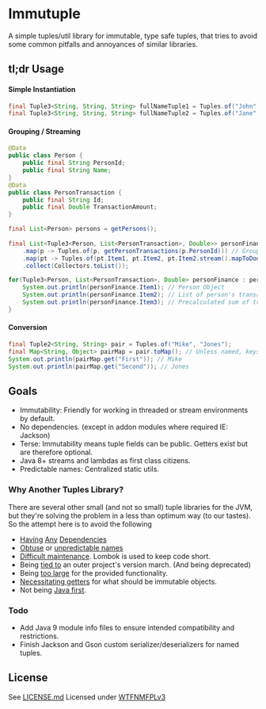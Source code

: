 # Immutuple

A simple tuples/util library for immutable, type safe tuples, that tries to avoid some common pitfalls and annoyances of similar libraries.

## tl;dr Usage

#### Simple Instantiation
```java
final Tuple3<String, String, String> fullNameTuple1 = Tuples.of("John", "Missing", "Doe");
final Tuple3<String, String, String> fullNameTuple2 = Tuples.of("Jane", "Absent",  "Doe"); 
```
#### Grouping / Streaming
```java
@Data
public class Person {
    public final String PersonId;
    public final String Name;
}
@Data
public class PersonTransaction {
    public final String Id;
    public final Double TransactionAmount;
}

final List<Person> persons = getPersons();
		
final List<Tuple3<Person, List<PersonTransaction>, Double>> personFinances = persons.stream()
    .map(p -> Tuples.of(p, getPersonTransactions(p.PersonId))) // Group together person object and list of transactions.
    .map(pt -> Tuples.of(pt.Item1, pt.Item2, pt.Item2.stream().mapToDouble(v -> v.TransactionAmount).sum())) // Group on sum of transactions.
    .collect(Collectors.toList());

for(Tuple3<Person, List<PersonTransaction>, Double> personFinance : personFinances) {
    System.out.println(personFinance.Item1); // Person Object
    System.out.println(personFinance.Item2); // List of person's transactions.
    System.out.println(personFinance.Item3); // Precalculated sum of transactions.
}
```
#### Conversion
```java
final Tuple2<String, String> pair = Tuples.of("Mike", "Jones");
final Map<String, Object> pairMap = pair.toMap(); // Unless named, keys become Arity indices.
System.out.println(pairMap.get("First")); // Mike
System.out.println(pairMap.get("Second")); // Jones
```

## Goals
* Immutability: Friendly for working in threaded or stream environments by default.
* No dependencies. (except in addon modules where required IE: Jackson)
* Terse: Immutability means tuple fields can be public. Getters exist but are therefore optional.
* Java 8+ streams and lambdas as first class citizens.
* Predictable names: Centralized static utils.

### Why Another Tuples Library?
There are several other small (and not so small) tuple libraries for the JVM, but they're solving the problem in a less than optimum way (to our tastes). So the attempt here is to avoid the following

* [Having](http://mvnrepository.com/artifact/org.springframework.cloud/spring-cloud-stream-tuple/1.0.0.M4) [Any](http://mvnrepository.com/artifact/com.aol.cyclops/cyclops-tuples/7.2.4) [Dependencies](http://mvnrepository.com/artifact/org.springframework/spring-tuple/1.0.0.RELEASE)
* [Obtuse](http://www.javatuples.org/) or [unpredictable names](https://github.com/mediascience/java-tuple/blob/master/src/main/java/com/msiops/footing/tuple/Triplet.java#L23-L29)
* [Difficult maintenance](https://github.com/mediascience/java-tuple/blob/master/src/main/java/com/msiops/footing/tuple/Triplet.java#L38-L60). Lombok is used to keep code short.
* Being [tied to](http://mvnrepository.com/artifact/org.rapidoid/rapidoid-tuple/4.3.0) an outer project's version march. (And being deprecated) 
* Being [too large](http://mvnrepository.com/artifact/com.speedment.common/tuple/1.0.4) for the provided functionality.
* [Necessitating getters](https://github.com/speedment/speedment/blob/master/common-parent/tuple/src/main/java/com/speedment/common/tuple/Tuple7.java#L35-L49) for what should be immutable objects.
* Not being [Java first](https://github.com/ztellman/clj-tuple).

### Todo
* Add Java 9 module info files to ensure intended compatibility and restrictions.
* Finish Jackson and Gson custom serializer/deserializers for named tuples.

<!--
## Installation
TODO: Describe the installation process

## Contributing

1. Fork it!
2. Create your feature branch: `git checkout -b my-new-feature`
3. Commit your changes: `git commit -am 'Add some feature'`
4. Push to the branch: `git push origin my-new-feature`
5. Submit a pull request :D

## History
TODO: Write history

## Credits
TODO: Write credits

-->

## License

See [LICENSE.md](LICENSE.md)
Licensed under [WTFNMFPLv3](https://dittodhole.github.io/licensing/2016/01/08/introducing-wtfnmfplv3/)
